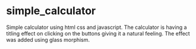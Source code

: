 # simple_calculator
Simple calculator using html css and javascript.
The calculator is having a titling effect on clicking on the buttons giving it a natural feeling.
The effect was added using glass morphism.

